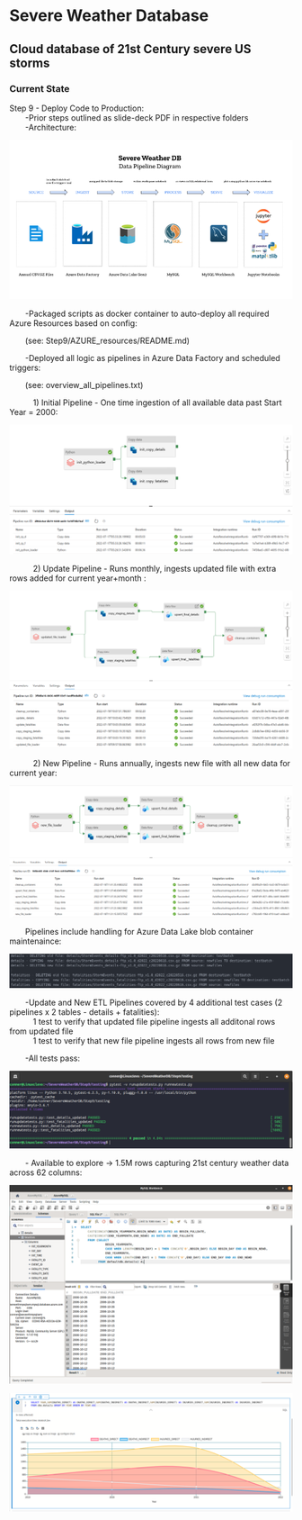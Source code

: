 # Severe Weather Database

## Cloud database of 21st Century severe US storms

### Current State

Step 9 - Deploy Code to Production:<br>
&emsp;&emsp;-Prior steps outlined as slide-deck PDF in respective folders<br>
&emsp;&emsp;-Architecture:<br>

![alt text](https://github.com/conner-mcnicholas/SevereWeatherDB/blob/main/Step7/diagram_formats/final_archdiagram_mod.png?raw=true)

&emsp;&emsp;-Packaged scripts as docker container to auto-deploy all required Azure Resources based on config:<br>

&emsp;&emsp;(see: Step9/AZURE_resources/README.md)<br>

&emsp;&emsp;-Deployed all logic as pipelines in Azure Data Factory and scheduled triggers:<br>

&emsp;&emsp;(see: overview_all_pipelines.txt)<br>

&emsp;&emsp;&emsp;1) Initial Pipeline - One time ingestion of all available data past Start Year = 2000: <br>

![alt text](https://github.com/conner-mcnicholas/SevereWeatherDB/blob/main/Step9/imgs/full_init_pipeline.png?raw=true)<br>

&emsp;&emsp;&emsp;2) Update Pipeline - Runs monthly, ingests updated file with extra rows added for current year+month :<br>

![alt text](https://github.com/conner-mcnicholas/SevereWeatherDB/blob/main/Step9/imgs/full_update_pipeline.png?raw=true)<br>

&emsp;&emsp;&emsp;2) New Pipeline - Runs annually, ingests new file with all new data for current year:<br>

![alt text](https://github.com/conner-mcnicholas/SevereWeatherDB/blob/main/Step9/imgs/full_new_pipeline.png?raw=true)<br>

&emsp;&emsp;Pipelines include handling for Azure Data Lake blob container maintenaince:<br>

![alt text](https://github.com/conner-mcnicholas/SevereWeatherDB/blob/main/Step9/imgs/clean_containers_output.png?raw=true)<br>

&emsp;&emsp;-Update and New ETL Pipelines covered by 4 additional test cases (2 pipelines x 2 tables - details + fatalities):<br>
&emsp;&emsp;&emsp;1 test to verify that updated file pipeline ingests all additonal rows from updated file <br>
&emsp;&emsp;&emsp;1 test to verify that new file pipeline ingests all rows from new file <br>

&emsp;&emsp;-All tests pass:<br>

![alt text](https://github.com/conner-mcnicholas/SevereWeatherDB/blob/main/Step9/imgs/pipeline_test_success.png?raw=true)

&emsp;&emsp;- Available to explore -> 1.5M rows capturing 21st century weather data across 62 columns:<br>

![alt text](https://github.com/conner-mcnicholas/SevereWeatherDB/blob/main/Step8/imgs/mysqlworkbench_detdate.png?raw=true)

![alt text](https://github.com/conner-mcnicholas/SevereWeatherDB/blob/main/Step8/imgs/sanddance.png?raw=true)
